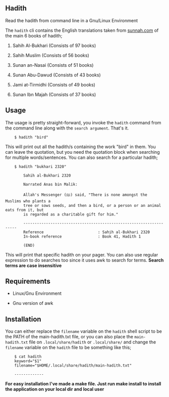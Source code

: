 ## Hadith

Read the hadith from command line in a Gnu/Linux Environment

The `hadith` cli contains the English translations taken from [sunnah.com](https://sunnah.com) of the main 6 books of hadith;

1. Sahih Al-Bukhari (Consists of 97 books)

2. Sahih Muslim (Consists of 56 books)

3. Sunan an-Nasai (Consists of 51 books)

4. Sunan Abu-Dawud (Consists of 43 books)

5. Jami at-Tirmidhi (Consists of 49 books)

6. Sunan Ibn Majah (Consists of 37 books)

## Usage

The usage is pretty straight-forward, you invoke the `hadith` command from the command line along with the `search argument`. That's it.

```
    $ hadith "bird"
```

This will print out all the hadith/s containing the work "bird" in them. You can leave the quotation, but you need the quotation block when searching for multiple words/sentences. You can also search for a particular hadith;

```
    $ hadith "bukhari 2320"
        
        Sahih al-Bukhari 2320
        
        Narrated Anas bin Malik:
        
        Allah's Messenger (ﷺ) said, "There is none amongst the Muslims who plants a
        tree or sows seeds, and then a bird, or a person or an animal eats from it, but
        is regarded as a charitable gift for him."
        
        -------------------------------------------------------------------
        Reference                        : Sahih al-Bukhari 2320
        In-book reference                : Book 41, Hadith 1
        
        (END)
```

This will print that specific hadith on your pager. You can also use regular expression to do searches too since it uses awk to search for terms. **Search terms are case insensitive**


## Requirements

* Linux/Gnu Environment

* Gnu version of awk


## Installation

You can either replace the `filename` variable on the `hadith` shell script to be the PATH of the main-hadith.txt file, or you can also place the `main-hadith.txt` file on `.local/share/hadith` or `.local/share/` and change the `filename` variable on the `hadith` file to be something like this;

```
    $ cat hadith
    keyword="$1"
    filename="$HOME/.local/share/hadith/main-hadith.txt"

    -------------
```

**For easy installation I've made a make file. Just run make install to install the application on your local dir and local user**
